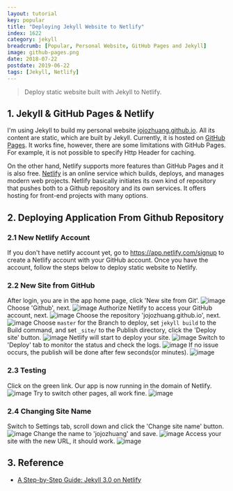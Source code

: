 ```yaml
---
layout: tutorial
key: popular
title: "Deploying Jekyll Website to Netlify"
index: 1622
category: jekyll
breadcrumb: [Popular, Personal Website, GitHub Pages and Jekyll]
image: github-pages.png
date: 2018-07-22
postdate: 2019-06-22
tags: [Jekyll, Netlify]
---
```


> Deploy static website built with Jekyll to Netlify.

## 1. Jekyll & GitHub Pages & Netlify
I'm using Jekyll to build my personal website [jojozhuang.github.io](jojozhuang.github.io). All its content are static, which are built by Jekyll. Currently, it is hosted on [GitHub Pages](https://pages.github.com/). It works fine, however, there are some limitations with GitHub Pages. For example, it is not possible to specify Http Header for caching.

On the other hand, Netlify supports more features than GitHub Pages and it is also free. [Netlify](https://www.netlify.com/) is an online service which builds, deploys, and manages modern web projects.  Netlify basically initiates its own kind of repository that pushes both to a Github repository and its own services. It offers hosting for front-end projects with many options.

## 2. Deploying Application From Github Repository
### 2.1 New Netlify Account
If you don't have netlify account yet, go to https://app.netlify.com/signup to create a Netlify account with your GitHub account. Once you have the account, follow the steps below to deploy static website to Netlify.
### 2.2 New Site from GitHub
After login, you are in the app home page, click 'New site from Git'.
![image](/public/images/githubpages/922/app.png)
Choose 'Github', next.
![image](/public/images/githubpages/922/newsite.png)
Authorize Netlify to access your GitHub account, next.
![image](/public/images/githubpages/922/authorize.png)
Choose the repository 'jojozhuang.github.io', next.
![image](/public/images/githubpages/922/repository.png)
Choose `master` for the Branch to deploy, set `jekyll build` to the Build command, and set `_site/` to the Publish directory, click the 'Deploy site' button.
![image](/public/images/githubpages/922/options.png)
Netlify will start to deploy your site.
![image](/public/images/githubpages/922/inprogress.png)
Switch to 'Deploy' tab to monitor the status and check the logs.
![image](/public/images/githubpages/922/monitor.png)
If no issue occurs, the publish will be done after few seconds(or minutes).
![image](/public/images/githubpages/922/published.png)
### 2.3 Testing
Click on the green link. Our app is now running in the domain of Netlify.
![image](/public/images/githubpages/922/homepage.png)
Try to switch other pages, all work fine.
![image](/public/images/githubpages/922/portfolio.png)
### 2.4 Changing Site Name
Switch to Settings tab, scroll down and click the 'Change site name' button.
![image](/public/images/githubpages/922/settings.png)
Change the name to 'jojozhuang' and save.
![image](/public/images/githubpages/922/changename.png)
Access your site with the new URL, it should work.
![image](/public/images/githubpages/922/newname.png)

## 3. Reference
* [A Step-by-Step Guide: Jekyll 3.0 on Netlify](https://www.netlify.com/blog/2015/10/28/a-step-by-step-guide-jekyll-3.0-on-netlify/)
